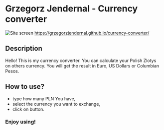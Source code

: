 # Grzegorz Jendernal - Currency converter
![Site screen](https://raw.githubusercontent.com/GrzegorzJendernal/currency-converter/main/images/currencyCalc.jpg)
https://grzegorzjendernal.github.io/currency-converter/
## Description
Hello! This is my currency converter. You can calculate your Polish Zlotys on others currency. You will get the result in Euro, US Dollars or Columbian Pesos.
## How to use?
- type how many PLN You have,
- select the currency you want to exchange,
- click on button.
### Enjoy using!
